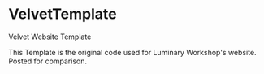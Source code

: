 # VelvetTemplate
Velvet Website Template

This Template is the original code used for Luminary Workshop's website. Posted for comparison.
